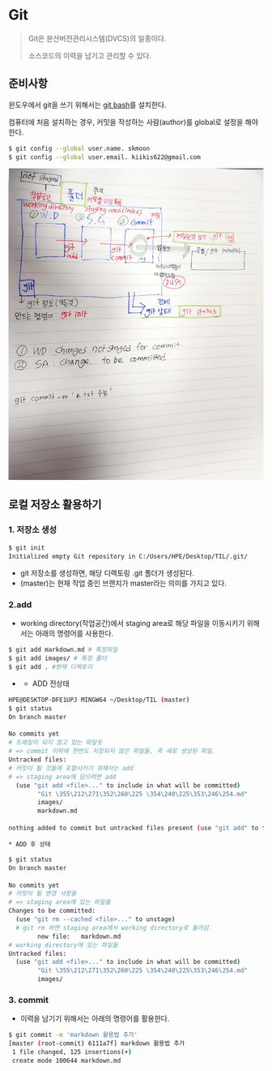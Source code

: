 # Git

> Git은 분산버전관리시스템(DVCS)의 일종이다.
>
> 소스코드의 이력을 남기고 관리할 수 있다. 

## 준비사항

윈도우에서 git을 쓰기 위해서는 [git bash](https://gitforwindows.org/)를 설치한다.

컴퓨터에 처음 설치하는 경우, 커밋을 작성하는 사람(author)를 global로 설정을 해야한다.

```bash
$ git config --global user.name. skmoon
$ git config --global user.email. kiikis622@gmail.com
```

![KakaoTalk_20191227_140123659](images/KakaoTalk_20191227_140123659.jpg)

 

## 로컬 저장소 활용하기 

### 1. 저장소 생성

```bash
$ git init
Initialized empty Git repository in C:/Users/HPE/Desktop/TIL/.git/
```

* git 저장소를 생성하면, 해당 디렉토링 .git 폴더가 생성된다. 
* (master)는 현재 작업 중인 브랜치가 master라는 의미를 가지고 있다.



### 2.add

* working directory(작업공간)에서 staging area로 해당 파일을 이동시키기 위해서는 아래의 명령어를 사용한다.

```bash
$ git add markdown.md # 특정파일
$ git add images/ # 특정 폴더
$ git add . #현재 디렉토리
```

* 
  * ADD 전상태

```bash
HPE@DESKTOP-DFE1UPJ MINGW64 ~/Desktop/TIL (master)
$ git status
On branch master

No commits yet
# 트래킹이 되지 않고 있는 파일듯
# => commit 이력에 한번도 저장되지 않은 파일들, 즉 새로 생성된 파일.
Untracked files:
# 커밋이 될 것들에 포함시키기 위해서는 add
# => staging area에 담으려면 add
  (use "git add <file>..." to include in what will be committed)
        "Git \355\212\271\352\260\225 \354\240\225\353\246\254.md"
        images/
        markdown.md

nothing added to commit but untracked files present (use "git add" to track)

```



	* ADD 후 상태

```bash
$ git status
On branch master

No commits yet
# 커밋이 될 변경 사항들
# => staging area에 있는 파일들 
Changes to be committed:
  (use "git rm --cached <file>..." to unstage)
  # git rm 하면 staging area에서 working directory로 돌아감.
        new file:   markdown.md
# working directory에 있는 파일들
Untracked files:
  (use "git add <file>..." to include in what will be committed)
        "Git \355\212\271\352\260\225 \354\240\225\353\246\254.md"
        images/

```



### 3. commit

* 이력을 남기기 위해서는 아래의 명령어를 활용한다.

```bash
$ git commit -m 'markdown 활용법 추가'
[master (root-commit) 6111a7f] markdown 활용법 추가
 1 file changed, 125 insertions(+)
 create mode 100644 markdown.md
```



